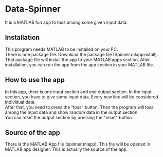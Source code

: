 # Data-Spinner
It is a MATLAB fun app to toss among some given input data.
## Installation
This program needs MATLAB to be installed on your PC. <br>
There is one package file. Download the package file (Spinner.mlappinstall). That package file will install the app to your MATLAB apps section. After installation, you can run the app from the app section in your MATLAB file.

## How to use the app
In this app, there is one input section and one output section. In the input section, you have to give some input data. Every new line will be considered individual data. <br>
After that, you need to press the "toss" button. Then the program will toss among the input data and show random data in the output section. <br>
You can reset the output section by pressing the "reset" button.

## Source of the app
There is the MATLAB App file (spinner.mlapp). This file will be opened in MATLAB app designer. This is actually the source of the app.
